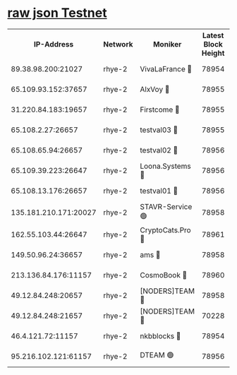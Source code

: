 
[raw json Testnet](https://rpc-check.quickt.stavr.tech/quickt/rpc-quickt-result.json)
=


<table><tr><th>IP-Address</th><th>Network</th><th>Moniker</th><th>Latest Block Height</th><th>Earliest Block Height</th><th>Catching Up</th><th>Tx Index</th><th>Voting Power</th><th>Scan Time</th></tr><tr><td>89.38.98.200:21027</td><td>rhye-2</td><td>VivaLaFrance 🔴</td><td>78954</td><td>1</td><td>False</td><td>off</td><td>10000</td><td>2023-12-28T21:07:20.848669830UTC</td></tr><tr><td>65.109.93.152:37657</td><td>rhye-2</td><td>AlxVoy 🔴</td><td>78955</td><td>1</td><td>False</td><td>on</td><td>92921</td><td>2023-12-28T21:07:23.266147123UTC</td></tr><tr><td>31.220.84.183:19657</td><td>rhye-2</td><td>Firstcome 🔴</td><td>78955</td><td>1</td><td>False</td><td>off</td><td>728545</td><td>2023-12-28T21:07:25.654917286UTC</td></tr><tr><td>65.108.2.27:26657</td><td>rhye-2</td><td>testval03 🔴</td><td>78955</td><td>1</td><td>False</td><td>on</td><td>11002050</td><td>2023-12-28T21:07:26.062188964UTC</td></tr><tr><td>65.108.65.94:26657</td><td>rhye-2</td><td>testval02 🔴</td><td>78956</td><td>1</td><td>False</td><td>on</td><td>11002050</td><td>2023-12-28T21:07:28.829604083UTC</td></tr><tr><td>65.109.39.223:26647</td><td>rhye-2</td><td>Loona.Systems 🔴</td><td>78956</td><td>1</td><td>False</td><td>off</td><td>86949</td><td>2023-12-28T21:07:31.300704174UTC</td></tr><tr><td>65.108.13.176:26657</td><td>rhye-2</td><td>testval01 🔴</td><td>78956</td><td>1</td><td>False</td><td>on</td><td>13082010</td><td>2023-12-28T21:07:31.677369680UTC</td></tr><tr><td>135.181.210.171:20027</td><td>rhye-2</td><td>STAVR-Service 🟢</td><td>78958</td><td>1</td><td>False</td><td>on</td><td>0</td><td>2023-12-28T21:07:38.174424807UTC</td></tr><tr><td>162.55.103.44:26647</td><td>rhye-2</td><td>CryptoCats.Pro 🔴</td><td>78961</td><td>1</td><td>False</td><td>off</td><td>9999</td><td>2023-12-28T21:07:58.144153135UTC</td></tr><tr><td>149.50.96.24:36657</td><td>rhye-2</td><td>ams 🔴</td><td>78958</td><td>22501</td><td>False</td><td>on</td><td>10840</td><td>2023-12-28T21:07:42.891798108UTC</td></tr><tr><td>213.136.84.176:11157</td><td>rhye-2</td><td>CosmoBook 🔴</td><td>78960</td><td>65301</td><td>False</td><td>off</td><td>1528057</td><td>2023-12-28T21:07:53.511115731UTC</td></tr><tr><td>49.12.84.248:20657</td><td>rhye-2</td><td>[NODERS]TEAM 🔴</td><td>78958</td><td>70001</td><td>False</td><td>on</td><td>59990</td><td>2023-12-28T21:07:40.521317339UTC</td></tr><tr><td>49.12.84.248:21657</td><td>rhye-2</td><td>[NODERS]TEAM 🔴</td><td>70228</td><td>70001</td><td>False</td><td>on</td><td>59990</td><td>2023-12-28T21:07:53.835397914UTC</td></tr><tr><td>46.4.121.72:11157</td><td>rhye-2</td><td>nkbblocks 🔴</td><td>78954</td><td>70101</td><td>False</td><td>off</td><td>81901</td><td>2023-12-28T21:07:18.472302417UTC</td></tr><tr><td>95.216.102.121:61157</td><td>rhye-2</td><td>DTEAM 🟢</td><td>78956</td><td>77101</td><td>False</td><td>on</td><td>0</td><td>2023-12-28T21:07:28.429466858UTC</td></tr></table>